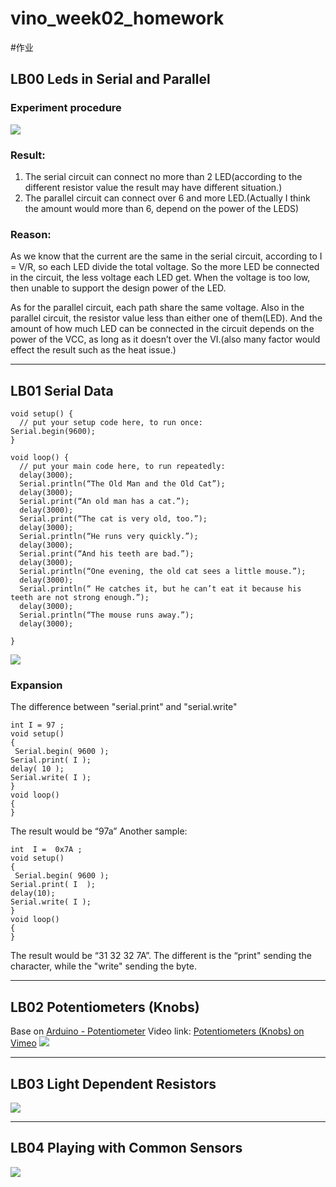 # vino_week02_homework
#作业

## LB00 **Leds in Serial and Parallel**
### Experiment procedure
![](https://tva1.sinaimg.cn/large/006y8mN6gy1g83ww3uvtnj31400u0e89.jpg)
### Result:
1. The serial circuit can connect no more than 2 LED(according to the different resistor value the result may have different situation.)
2. The parallel  circuit can connect over 6 and more LED.(Actually I think the amount would more than 6, depend on the power of the LEDS)
### Reason:
As we know that the current are the same in the serial circuit, according to I = V/R,  so each LED divide the total voltage. So the more LED be connected in the circuit, the less voltage each LED get. When the voltage is too low, then unable to support the design power of the LED.

As for the parallel circuit, each path share the same voltage. Also in the parallel circuit, the resistor value less than either one of them(LED).
And the amount of how much LED can be connected in the circuit depends on the power of the VCC, as long as it doesn’t over the VI.(also many factor would effect the result such as the heat issue.)
- - - -
## LB01 **Serial Data**
``` arduino
void setup() {
  // put your setup code here, to run once:
Serial.begin(9600);
}

void loop() {
  // put your main code here, to run repeatedly:
  delay(3000);
  Serial.println(“The Old Man and the Old Cat”);
  delay(3000);
  Serial.print(“An old man has a cat.”);
  delay(3000);
  Serial.print(“The cat is very old, too.”);
  delay(3000);
  Serial.println(“He runs very quickly.”);
  delay(3000);
  Serial.print(“And his teeth are bad.”);
  delay(3000);
  Serial.println(“One evening, the old cat sees a little mouse.”);
  delay(3000);
  Serial.println(“ He catches it, but he can’t eat it because his teeth are not strong enough.”);
  delay(3000);
  Serial.println(“The mouse runs away.”);
  delay(3000);

}
```

![](https://tva1.sinaimg.cn/large/006y8mN6gy1g83ww4ca5ij30w60u0jzt.jpg)
### Expansion
The difference between "serial.print" and "serial.write"
``` arduino
int I = 97 ;
void setup() 
{ 
 Serial.begin( 9600 );
Serial.print( I );
delay( 10 );
Serial.write( I );
}
void loop()
{
}
```
The result would be “97a”
Another sample:
``` arduino
int  I =  0x7A ;
void setup() 
{ 
 Serial.begin( 9600 );
Serial.print( I  );
delay(10);
Serial.write( I );
}
void loop()
{
}
```
The result would be “31 32 32 7A”.
The different is the “print" sending the character, while the "write"  sending the byte.
- - - -
## LB02 **Potentiometers (Knobs)**
Base on [Arduino - Potentiometer](https://www.arduino.cc/en/tutorial/potentiometer)
Video link: [Potentiometers (Knobs) on Vimeo](https://vimeo.com/367450355)
![](https://tva1.sinaimg.cn/large/006y8mN6gy1g83x06wakij30u0140u0y.jpg)
- - - -
## LB03 **Light Dependent Resistors**

![](https://tva1.sinaimg.cn/large/006y8mN6gy1g83ww4vmb5j30u014045v.jpg)
- - - -
## LB04 **Playing with Common Sensors**

![](https://tva1.sinaimg.cn/large/006y8mN6gy1g83ww5f2msj30u0140drs.jpg)

